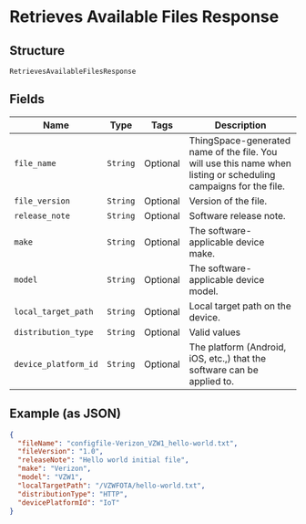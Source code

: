 
# Retrieves Available Files Response

## Structure

`RetrievesAvailableFilesResponse`

## Fields

| Name | Type | Tags | Description |
|  --- | --- | --- | --- |
| `file_name` | `String` | Optional | ThingSpace-generated name of the file. You will use this name when listing or scheduling campaigns for the file. |
| `file_version` | `String` | Optional | Version of the file. |
| `release_note` | `String` | Optional | Software release note. |
| `make` | `String` | Optional | The software-applicable device make. |
| `model` | `String` | Optional | The software-applicable device model. |
| `local_target_path` | `String` | Optional | Local target path on the device. |
| `distribution_type` | `String` | Optional | Valid values |
| `device_platform_id` | `String` | Optional | The platform (Android, iOS, etc.,) that the software can be applied to. |

## Example (as JSON)

```json
{
  "fileName": "configfile-Verizon_VZW1_hello-world.txt",
  "fileVersion": "1.0",
  "releaseNote": "Hello world initial file",
  "make": "Verizon",
  "model": "VZW1",
  "localTargetPath": "/VZWFOTA/hello-world.txt",
  "distributionType": "HTTP",
  "devicePlatformId": "IoT"
}
```

